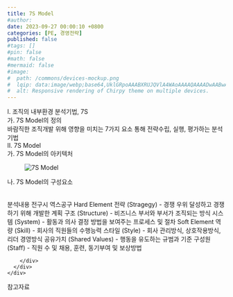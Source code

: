 ```yaml
---
title: 7S Model
#author: 
date: 2023-09-27 00:00:10 +0800
categories: [PE, 경영전략]
published: false
#tags: []
#pin: false
#math: false
#mermaid: false
#image:
#  path: /commons/devices-mockup.png
#  lqip: data:image/webp;base64,UklGRpoAAABXRUJQVlA4WAoAAAAQAAAADwAABwAAQUxQSDIAAAARL0AmbZurmr57yyIiqE8oiG0bejIYEQTgqiDA9vqnsUSI6H+oAERp2HZ65qP/VIAWAFZQOCBCAAAA8AEAnQEqEAAIAAVAfCWkAALp8sF8rgRgAP7o9FDvMCkMde9PK7euH5M1m6VWoDXf2FkP3BqV0ZYbO6NA/VFIAAAA
#  alt: Responsive rendering of Chirpy theme on multiple devices.
---
```


<div class="post-wrap">
  <div class="para">
    <div class="para-title">
      I. 조직의 내부환경 분석기법, 7S
    </div>
    <div class="para-cntnt">
      <div class="para">
        <div class="para-title">
          가. 7S Model의 정의
        </div>
        <div class="para-cntnt">
            바람직한 조직개발 위해 영향을 미치는 7가지 요소 통해 전략수립, 실행, 평가하는 분석기법
        </div>
      </div>
    </div>
  </div>
  
  <div class="para">
    <div class="para-title">
      II. 7S Model
    </div>
    <div class="para-cntnt">
      <div class="para">
        <div class="para-title">
          가. 7S Model의 아키텍처
        </div>
        <div class="para-cntnt">
          <figure class="post-figure">
            <img src="/assets/img/posts/7S-Model.png" alt="7S Model">
<!--            <figcaption>Source: Unveiling the Metaverse: Exploring Emerging Trends, Multifaceted Perspectives, and Future Challenges</figcaption>-->
          </figure>
        </div>
      </div>
      <div class="para">
        <div class="para-title">
          나. 7S Model의 구성요소
        </div>
        <div class="para-cntnt">
          <table class="post-table">
          </table>
          분석내용 전구시 역스공구
  Hard Element 
    전략 (Stragegy) - 경쟁 우위 달성하고 경쟁하기 위해 개발한 계획
    구조 (Structure) - 비즈니스 부서와 부서가 조직되는 방식
    시스템 (System) - 활동과 의사 결정 방법을 보여주는 프로세스 및 절차
  Soft Element 
    역량 (Skill) - 회사의 직원들의 수행능력
    스타일 (Style) - 회사 관리방식, 상호작용방식, 리더 경영방식
    공유가치 (Shared Values) - 행동을 유도하는 규범과 기준
    구성원 (Staff) - 직원 수 및 채용, 훈련, 동기부여 및 보상방법

        </div>
      </div>
    </div>
  </div>

  <div class="refr-wrap">
    <div class="refr-title">
        참고자료
    </div>
    <ol class="refr-list">
    <!--    <li>(나현식, 최대선) <a target="_blank" href="https://scienceon.kisti.re.kr/commons/util/originalView.do?cn=JAKO202225948430499&oCn=JAKO202225948430499&dbt=JAKO&journal=NJOU00291864">메타버스 보안 위협 요소 및 대응 방안 검토</a></li>-->
    <!--    <li>(M. Uddin, S. Manickam, H. Ullah, M. Obaidat and A. Dandoush) <a target="_blank" href="https://ieeexplore.ieee.org/abstract/document/10138386">Unveiling the Metaverse: Exploring Emerging Trends, Multifaceted Perspectives, and Future Challenges</a></li>-->
    </ol>
  </div>
</div>
